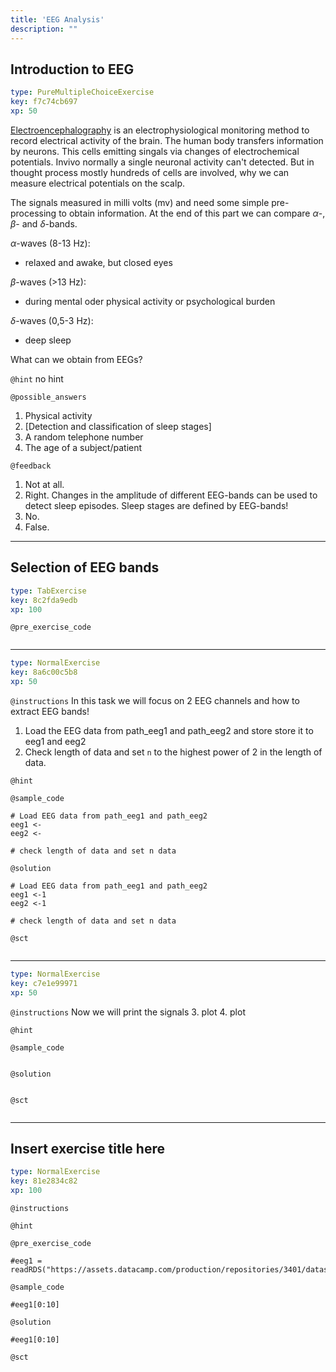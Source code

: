 ```yaml
---
title: 'EEG Analysis'
description: ""
---
```


## Introduction to EEG

```yaml
type: PureMultipleChoiceExercise
key: f7c74cb697
xp: 50
```

[Electroencephalography](https://en.wikipedia.org/wiki/Electroencephalography) is an electrophysiological monitoring method to record electrical activity of the brain. The human body transfers information by neurons. This cells emitting singals via changes of electrochemical potentials. Invivo normally a single neuronal activity can't detected. But in thought process mostly hundreds of cells are involved, why we can measure electrical potentials on the scalp.

The signals measured in milli volts (mv) and need some simple pre-processing to obtain information. At the end of this part we can compare $\alpha$-, $\beta$- and $\delta$-bands. 

$\alpha$-waves (8-13 Hz):
- relaxed and awake, but closed eyes

$\beta$-waves (>13 Hz):
- during mental oder physical activity or psychological burden

$\delta$-waves (0,5-3 Hz):
- deep sleep

What can we obtain from EEGs?

`@hint`
no hint

`@possible_answers`
1. Physical activity
2. [Detection and classification of sleep stages]
3. A random telephone number
4. The age of a subject/patient

`@feedback`
1. Not at all.
2. Right. Changes in the amplitude of different EEG-bands can be used to detect sleep episodes.
	Sleep stages are defined by EEG-bands! 
3. No.
4. False.

---

## Selection of EEG bands

```yaml
type: TabExercise
key: 8c2fda9edb
xp: 100
```



`@pre_exercise_code`
```{r}

```

***

```yaml
type: NormalExercise
key: 8a6c00c5b8
xp: 50
```

`@instructions`
In this task we will focus on 2 EEG channels and how to extract EEG bands!
1. Load the EEG data from path_eeg1 and path_eeg2 and store store it to eeg1 and eeg2
2. Check length of data and set ```n``` to the highest power of 2 in the length of data.

`@hint`


`@sample_code`
```{r}
# Load EEG data from path_eeg1 and path_eeg2
eeg1 <-
eeg2 <-

# check length of data and set n data 
```

`@solution`
```{r}
# Load EEG data from path_eeg1 and path_eeg2
eeg1 <-1
eeg2 <-1

# check length of data and set n data 
```

`@sct`
```{r}

```

***

```yaml
type: NormalExercise
key: c7e1e99971
xp: 50
```

`@instructions`
Now we will print the signals
3. plot
4. plot

`@hint`


`@sample_code`
```{r}

```

`@solution`
```{r}

```

`@sct`
```{r}

```

---

## Insert exercise title here

```yaml
type: NormalExercise
key: 81e2834c82
xp: 100
```



`@instructions`


`@hint`


`@pre_exercise_code`
```{r}
#eeg1 = readRDS("https://assets.datacamp.com/production/repositories/3401/datasets/d191ac1f6ae2fda3392c4d41b892ba8bd2822bf3/eeg_c4m1.rds")
```

`@sample_code`
```{r}
#eeg1[0:10]
```

`@solution`
```{r}
#eeg1[0:10]
```

`@sct`
```{r}

```

